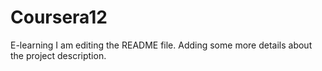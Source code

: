 # Coursera12
E-learning
I am editing the README file. Adding some more details about the project description.

